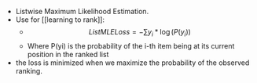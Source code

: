 - Listwise Maximum Likelihood Estimation.
- Use for [[learning to rank]]:
	- $$ListMLELoss = -\sum y_i * \log(P(y_i))$$
	- Where P(yi) is the probability of the i-th item being at its current position in the ranked list
- the loss is minimized when we maximize the probability of the observed ranking.